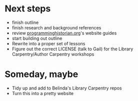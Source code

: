 
# Next steps

+ finish outline
+ finish research and background references
+ review [programminghistorian.org](http://programminghistorian.org)'s website guides
+ start building out outline
+ Rewrite into a proper set of lessons
+ Figure out the correct LICENSE (talk to Gail) for the Library Carpentry/Author Carpentry workshops

# Someday, maybe

+ Tidy up and add to Belinda's Library Carpentry repos
+ Turn this into a pretty website

